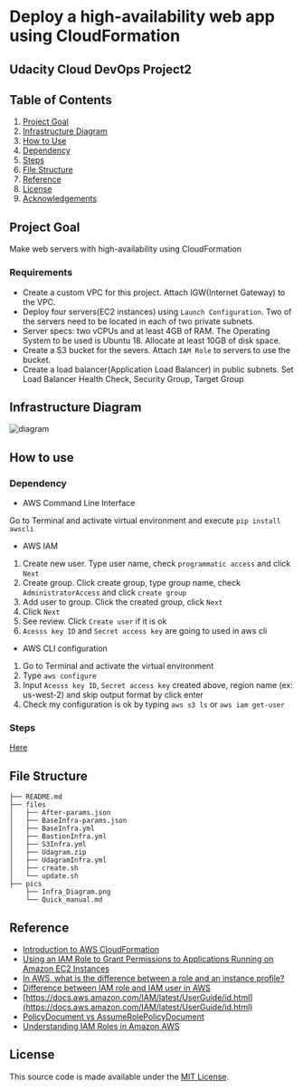 #  Deploy a high-availability web app using CloudFormation
## Udacity Cloud DevOps Project2

## Table of Contents
1. [Project Goal](#project_goal)
2. [Infrastructure Diagram](#infrastructure_diagram)
3. [How to Use](#how_to_use)    
  1. [Dependency](#dependecy)
  2. [Steps](#steps)
4. [File Structure](#file_structure)
5. [Reference](#reference)
6. [License](#license)
7. [Acknowledgements](#acknowledgements)


<a name="project_goal"></a>
## Project Goal
Make web servers with high-availability using CloudFormation

### Requirements
- Create a custom VPC for this project. Attach IGW(Internet Gateway) to the VPC. 
- Deploy four servers(EC2 instances) using `Launch Configuration`. Two of the servers need to be located in each of two private subnets.
- Server specs: two vCPUs and at least 4GB of RAM. The Operating System to be used is Ubuntu 18. Allocate at least 10GB of disk space.
- Create a S3 bucket for the severs. Attach `IAM Role` to servers to use the bucket.
- Create a load balancer(Application Load Balancer) in public subnets. Set Load Balancer Health Check, Security Group, Target Group

<a name="infrastructure_diagram"></a>
## Infrastructure Diagram
![diagram](https://github.com/dalpengholic/DevOps_Project2_WebApp_AWS_CloudFormation/blob/master/pics/Infra_Diagram.png)

<a name="how_to_use"></a>
## How to use
<a name="dependency"></a>
### Dependency
- AWS Command Line Interface

Go to Terminal and activate virtual environment and execute `pip install awscli` 

- AWS IAM
1. Create new user. Type user name, check `programmatic access` and click `Next`
2. Create group. Click create group, type group name, check `AdministratorAccess` and click `create group`
3. Add user to group. Click the created group, click `Next`
4. Click `Next`
5. See review. Click `Create user` if it is ok
6. `Acesss key ID` and `Secret access key` are going to used in aws cli 

- AWS CLI configuration
1. Go to Terminal and activate the virtual environment
2. Type `aws configure`
3. Input `Acesss key ID`, `Secret access key` created above, region name (ex: us-west-2) and skip output format by click enter
4. Check my configuration is ok by typing `aws s3 ls` or `aws iam get-user`

<a name="steps"></a>
### Steps
[Here](https://github.com/dalpengholic/DevOps_Project2_WebApp_AWS_CloudFormation/blob/master/pics/Quick_manual.md)

<a name="file_structure"></a>
## File Structure
```
├── README.md
├── files
│   ├── After-params.json
│   ├── BaseInfra-params.json
│   ├── BaseInfra.yml
│   ├── BastionInfra.yml
│   ├── S3Infra.yml
│   ├── Udagram.zip
│   ├── UdagramInfra.yml
│   ├── create.sh
│   └── update.sh
├── pics
    ├── Infra_Diagram.png
    └── Quick_manual.md

```

<a name="reference"></a>
## Reference
- [Introduction to AWS CloudFormation](https://learn.acloud.guru/course/intro-aws-cloudformation/dashboard)
- [Using an IAM Role to Grant Permissions to Applications Running on Amazon EC2 Instances](https://docs.aws.amazon.com/IAM/latest/UserGuide/id_roles_use_switch-role-ec2.html#roles-usingrole-ec2instance-get-started)
- [In AWS, what is the difference between a role and an instance profile?](https://www.quora.com/In-AWS-what-is-the-difference-between-a-role-and-an-instance-profile)
- [Difference between IAM role and IAM user in AWS](https://stackoverflow.com/questions/46199680/difference-between-iam-role-and-iam-user-in-aws/51888634#51888634)
- [https://docs.aws.amazon.com/IAM/latest/UserGuide/id.html](https://docs.aws.amazon.com/IAM/latest/UserGuide/id.html)
- [PolicyDocument vs AssumeRolePolicyDocument](https://stackoverflow.com/questions/54320728/policydocument-vs-assumerolepolicydocument)
- [Understanding IAM Roles in Amazon AWS](https://blog.schlomo.schapiro.org/2017/06/understanding-iam-roles-in-amazon-aws.html)

<a name="license"></a>
## License
This source code is made available under the [MIT License](https://github.com/dalpengholic/DevOps_Project2_WebApp_AWS_CloudFormation/blob/master/LICENSE).
